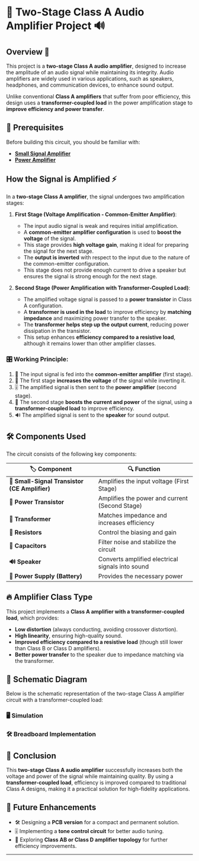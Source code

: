 # 🎵 Two-Stage Class A Audio Amplifier Project 🔊

## Overview 🚀
This project is a **two-stage Class A audio amplifier**, designed to increase the amplitude of an audio signal while maintaining its integrity. Audio amplifiers are widely used in various applications, such as speakers, headphones, and communication devices, to enhance sound output.

Unlike conventional **Class A amplifiers** that suffer from poor efficiency, this design uses a **transformer-coupled load** in the power amplification stage to **improve efficiency and power transfer**.

## 📌 Prerequisites

Before building this circuit, you should be familiar with:

- **[Small Signal Amplifier](../../BJT_Circuits/Small_Signal_Amplifier)**
- **[Power Amplifier](../../BJT_Circuits/Power_Amplifier)**

## How the Signal is Amplified ⚡
In a **two-stage Class A amplifier**, the signal undergoes two amplification stages:

1. **First Stage (Voltage Amplification - Common-Emitter Amplifier)**:  
   - The input audio signal is weak and requires initial amplification.
   - A **common-emitter amplifier configuration** is used to **boost the voltage** of the signal.
   - This stage provides **high voltage gain**, making it ideal for preparing the signal for the next stage.
   - The **output is inverted** with respect to the input due to the nature of the common-emitter configuration.
   - This stage does not provide enough current to drive a speaker but ensures the signal is strong enough for the next stage.

2. **Second Stage (Power Amplification with Transformer-Coupled Load)**:  
   - The amplified voltage signal is passed to a **power transistor** in Class A configuration.
   - A **transformer is used in the load** to improve efficiency by **matching impedance** and maximizing power transfer to the speaker.
   - The **transformer helps step up the output current**, reducing power dissipation in the transistor.
   - This setup enhances **efficiency compared to a resistive load**, although it remains lower than other amplifier classes.

### 🎛️ Working Principle:
1. 🎤 The input signal is fed into the **common-emitter amplifier** (first stage).
2. 📢 The first stage **increases the voltage** of the signal while inverting it.
3. 🎚️ The amplified signal is then sent to the **power amplifier** (second stage).
4. 🔋 The second stage **boosts the current and power** of the signal, using a **transformer-coupled load** to improve efficiency.
5. 🔊 The amplified signal is sent to the **speaker** for sound output.

## 🛠 Components Used
The circuit consists of the following key components:

| 🏷️ Component | 🔍 Function |
|------------------|----------|
| **🔼  Small-Signal Transistor (CE Amplifier)** | Amplifies the input voltage (First Stage) |
| **🔼  Power Transistor** | Amplifies the power and current (Second Stage) |
| **🔄 Transformer** | Matches impedance and increases efficiency |
| **📏 Resistors** | Control the biasing and gain |
| **🔵 Capacitors** | Filter noise and stabilize the circuit |
| **🔊 Speaker** | Converts amplified electrical signals into sound |
| **🔋 Power Supply (Battery)** | Provides the necessary power |

## 🔥 Amplifier Class Type
This project implements a **Class A amplifier with a transformer-coupled load**, which provides:
- **Low distortion** (always conducting, avoiding crossover distortion).
- **High linearity**, ensuring high-quality sound.
- **Improved efficiency compared to a resistive load** (though still lower than Class B or Class D amplifiers).
- **Better power transfer** to the speaker due to impedance matching via the transformer.

## 📜 Schematic Diagram
Below is the schematic representation of the two-stage Class A amplifier circuit with a transformer-coupled load:


### **🖥️ Simulation**


### **🛠 Breadboard Implementation**


## 🎯 Conclusion
This **two-stage Class A audio amplifier** successfully increases both the voltage and power of the signal while maintaining quality. By using a **transformer-coupled load**, efficiency is improved compared to traditional Class A designs, making it a practical solution for high-fidelity applications.

## 🚀 Future Enhancements
- 🛠 Designing a **PCB version** for a compact and permanent solution.
- 🎚️ Implementing a **tone control circuit** for better audio tuning.
- 🔋 Exploring **Class AB or Class D amplifier topology** for further efficiency improvements.

---
